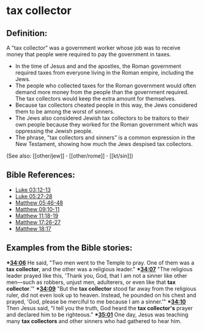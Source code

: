 # tax collector #

## Definition: ##

A "tax collector" was a government worker whose job was to receive money that people were required to pay the government in taxes.

* In the time of Jesus and and the apostles, the Roman government required taxes from everyone living in the Roman empire, including the Jews.
* The people who collected taxes for the Roman government would often demand more money from the people than the government required. The tax collectors would keep the extra amount for themselves.
* Because tax collectors cheated people in this way, the Jews considered them to be among the worst of sinners.
* The Jews also considered Jewish tax collectors to be traitors to their own people because they worked for the Roman government which was oppressing the Jewish people.
* The phrase, "tax collectors and sinners" is a common expression in the New Testament, showing how much the Jews despised tax collectors.

(See also: [[other/jew]] **·** [[other/rome]] **·** [[kt/sin]])

## Bible References: ##

* [Luke 03:12-13](en/tn/luk/help/03/12)
* [Luke 05:27-28](en/tn/luk/help/05/27)
* [Matthew 05:46-48](en/tn/mat/help/05/46)
* [Matthew 09:10-11](en/tn/mat/help/09/10)
* [Matthew 11:18-19](en/tn/mat/help/11/18)
* [Matthew 17:26-27](en/tn/mat/help/17/26)
* [Matthew 18:17](en/tn/mat/help/18/17)

## Examples from the Bible stories: ##

  __*[34:06](en/tn/obs/help/34/06)__ He said, "Two men went to the Temple to pray. One of them was a __tax collector__, and the other was a religious leader."
  __*[34:07](en/tn/obs/help/34/07)__ "The religious leader prayed like this, 'Thank you, God, that I am not a sinner like other men—such as robbers, unjust men, adulterers, or even like that __tax collector__.'"
  __*[34:09](en/tn/obs/help/34/09)__ "But the __tax collector__ stood far away from the religious ruler, did not even look up to heaven. Instead, he pounded on his chest and prayed, 'God, please be merciful to me because I am a sinner.'"
  __*[34:10](en/tn/obs/help/34/10)__ Then Jesus said, "I tell you the truth, God heard the __tax collector's__ prayer and declared him to be righteous."
  __*[35:01](en/tn/obs/help/35/01)__ One day, Jesus was teaching many __tax collectors__ and other sinners who had gathered to hear him.